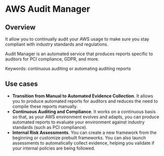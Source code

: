# AWS Audit Manager

## Overview

It allow you to continually audit your AWS usage to make sure you stay compliant with industry standards and regulations.

Audit Manager is an automated service that produces reports specific to auditors for PCI compliance, GDPR, and more.

Keywords: continuous auditing or automating auditing reports


## Use cases

- **Transition from Manual to Automated Evidence Collection**. It allows you to produce automated reports for auditors and reduces the need to compile these reports manually.
- **Continuous Auditing and Compliance**. It works on a continuous basis so that, as your AWS environment evolves and adapts, you can produce automated reports to evaluate your environment against industry standards (such as PCI compliance).
- **Internal Risk Assessments**. You can create a new framework from the beginning or customize prebuilt frameworks. You can also launch assessments to automatically collect evidence, helping you validate if your internal policies are being followed.